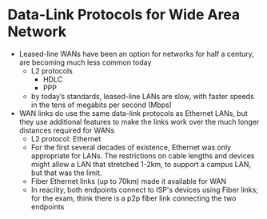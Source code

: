 # Data-Link Protocols for Wide Area Network

- Leased-line WANs have been an option for networks for half a century, are becoming much less common today
    - L2 protocols
        - HDLC
        - PPP
    - by today’s standards, leased-line LANs are slow, with faster speeds in the tens of megabits per second (Mbps)
- WAN links do use the same data-link protocols as Ethernet LANs, but they use additional features to make the links work over the much longer distances required for WANs
    - L2 protocol: Ethernet
    - For the first several decades of existence, Ethernet was only appropriate for LANs. The restrictions on cable lengths and devices might allow a LAN that stretched 1-2km, to support a campus LAN, but that was the limit.
    - Fiber Ethernet links (up to 70km) made it available for WAN
    - In reaclity, both endpoints connect to ISP's devices using Fiber links; for the exam, think there is a p2p fiber link connecting the two endpoints
